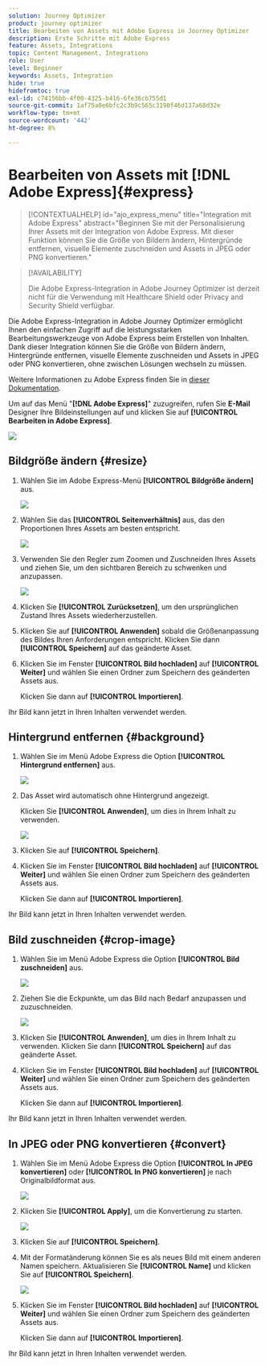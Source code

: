 ```yaml
---
solution: Journey Optimizer
product: journey optimizer
title: Bearbeiten von Assets mit Adobe Express in Journey Optimizer
description: Erste Schritte mit Adobe Express
feature: Assets, Integrations
topic: Content Management, Integrations
role: User
level: Beginner
keywords: Assets, Integration
hide: true
hidefromtoc: true
exl-id: c74156bb-4f00-4325-b416-6fe36cb755d1
source-git-commit: 1af75a0e6bfc2c3b9c565c3190f46d137a68d32e
workflow-type: tm+mt
source-wordcount: '442'
ht-degree: 8%

---
```


# Bearbeiten von Assets mit [!DNL Adobe Express]{#express}

>[!CONTEXTUALHELP]
>id="ajo_express_menu"
>title="Integration mit Adobe Express"
>abstract="Beginnen Sie mit der Personalisierung Ihrer Assets mit der Integration von Adobe Express. Mit dieser Funktion können Sie die Größe von Bildern ändern, Hintergründe entfernen, visuelle Elemente zuschneiden und Assets in JPEG oder PNG konvertieren."

>[!AVAILABILITY]
>
>Die Adobe Express-Integration in Adobe Journey Optimizer ist derzeit nicht für die Verwendung mit Healthcare Shield oder Privacy and Security Shield verfügbar.

Die Adobe Express-Integration in Adobe Journey Optimizer ermöglicht Ihnen den einfachen Zugriff auf die leistungsstarken Bearbeitungswerkzeuge von Adobe Express beim Erstellen von Inhalten. Dank dieser Integration können Sie die Größe von Bildern ändern, Hintergründe entfernen, visuelle Elemente zuschneiden und Assets in JPEG oder PNG konvertieren, ohne zwischen Lösungen wechseln zu müssen.

Weitere Informationen zu Adobe Express finden Sie in [dieser Dokumentation](https://helpx.adobe.com/de/express/user-guide.html).

Um auf das Menü &quot;**[!DNL Adobe Express]**&quot; zuzugreifen, rufen Sie **E-Mail** Designer Ihre Bildeinstellungen auf und klicken Sie auf **[!UICONTROL Bearbeiten in Adobe Express]**.

![](assets/express_1.png)

## Bildgröße ändern {#resize}

1. Wählen Sie im Adobe Express-Menü **[!UICONTROL Bildgröße ändern]** aus.

   ![](assets/express-resize-1.png)

1. Wählen Sie das **[!UICONTROL Seitenverhältnis]** aus, das den Proportionen Ihres Assets am besten entspricht.

   ![](assets/express-resize-2.png)

1. Verwenden Sie den Regler zum Zoomen und Zuschneiden Ihres Assets und ziehen Sie, um den sichtbaren Bereich zu schwenken und anzupassen.

   ![](assets/express-resize-3.png)

1. Klicken Sie **[!UICONTROL Zurücksetzen]**, um den ursprünglichen Zustand Ihres Assets wiederherzustellen.

1. Klicken Sie auf **[!UICONTROL Anwenden]** sobald die Größenanpassung des Bildes Ihren Anforderungen entspricht. Klicken Sie dann **[!UICONTROL Speichern]** auf das geänderte Asset.

1. Klicken Sie im Fenster **[!UICONTROL Bild hochladen]** auf **[!UICONTROL Weiter]** und wählen Sie einen Ordner zum Speichern des geänderten Assets aus.

   Klicken Sie dann auf **[!UICONTROL Importieren]**.

Ihr Bild kann jetzt in Ihren Inhalten verwendet werden.

## Hintergrund entfernen {#background}

1. Wählen Sie im Menü Adobe Express die Option **[!UICONTROL Hintergrund entfernen]** aus.

   ![](assets/express-background-1.png)

1. Das Asset wird automatisch ohne Hintergrund angezeigt.

   Klicken Sie **[!UICONTROL Anwenden]**, um dies in Ihrem Inhalt zu verwenden.

   ![](assets/express-background-2.png)

1. Klicken Sie auf **[!UICONTROL Speichern]**.

1. Klicken Sie im Fenster **[!UICONTROL Bild hochladen]** auf **[!UICONTROL Weiter]** und wählen Sie einen Ordner zum Speichern des geänderten Assets aus.

   Klicken Sie dann auf **[!UICONTROL Importieren]**.

Ihr Bild kann jetzt in Ihren Inhalten verwendet werden.

## Bild zuschneiden {#crop-image}

1. Wählen Sie im Menü Adobe Express die Option **[!UICONTROL Bild zuschneiden]** aus.

   ![](assets/express-crop-1.png)

1. Ziehen Sie die Eckpunkte, um das Bild nach Bedarf anzupassen und zuzuschneiden.

   ![](assets/express-crop-2.png)

1. Klicken Sie **[!UICONTROL Anwenden]**, um dies in Ihrem Inhalt zu verwenden. Klicken Sie dann **[!UICONTROL Speichern]** auf das geänderte Asset.

1. Klicken Sie im Fenster **[!UICONTROL Bild hochladen]** auf **[!UICONTROL Weiter]** und wählen Sie einen Ordner zum Speichern des geänderten Assets aus.

   Klicken Sie dann auf **[!UICONTROL Importieren]**.

Ihr Bild kann jetzt in Ihren Inhalten verwendet werden.

## In JPEG oder PNG konvertieren {#convert}

1. Wählen Sie im Menü Adobe Express die Option **[!UICONTROL In JPEG konvertieren]** oder **[!UICONTROL In PNG konvertieren]** je nach Originalbildformat aus.

   ![](assets/express-convert-1.png)

1. Klicken Sie **[!UICONTROL Apply]**, um die Konvertierung zu starten.

   ![](assets/express-convert-2.png)

1. Klicken Sie auf **[!UICONTROL Speichern]**.

1. Mit der Formatänderung können Sie es als neues Bild mit einem anderen Namen speichern. Aktualisieren Sie **[!UICONTROL Name]** und klicken Sie auf **[!UICONTROL Speichern]**.

   ![](assets/express-convert-3.png)

1. Klicken Sie im Fenster **[!UICONTROL Bild hochladen]** auf **[!UICONTROL Weiter]** und wählen Sie einen Ordner zum Speichern des geänderten Assets aus.

   Klicken Sie dann auf **[!UICONTROL Importieren]**.

Ihr Bild kann jetzt in Ihren Inhalten verwendet werden.
